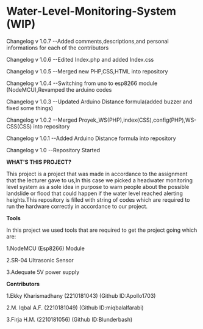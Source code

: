 # Water-Level-Monitoring-System (WIP)

Changelog v 1.0.7 --Added comments,descriptions,and personal informations for each of the contributors

Changelog v 1.0.6 --Edited Index.php and added Index.css

Changelog v 1.0.5 --Merged new PHP,CSS,HTML into repository

Changelog v 1.0.4 --Switching from uno to esp8266 module (NodeMCU),Revamped the arduino codes

Changelog v 1.0.3 --Updated Arduino Distance formula(added buzzer and fixed some things)

Changelog v 1.0.2 --Merged Proyek_WS(PHP),index(CSS),config(PHP),WS-CSS(CSS) into repository

Changelog v 1.0.1 --Added Arduino Distance formula into repository

Changelog v 1.0 --Repository Started

**WHAT'S THIS PROJECT?**

This project is a project that was made in accordance to the assignment that the lecturer gave to us,In this case we picked a headwater monitoring level system as a sole idea in purpose to warn people about the possible landslide or flood that could happen if the water level reached alerting heights.This repository is filled with string of codes which are required to run the hardware correctly in accordance to our project.

**Tools**

In this project we used tools that are required to get the project going which are:

1.NodeMCU (Esp8266) Module

2.SR-04 Ultrasonic Sensor

3.Adequate 5V power supply

**Contributors**

1.Ekky Kharismadhany (2210181043) (Github ID:Apollo1703)

2.M. Iqbal A.F.      (2210181049) (Github ID:miqbalalfarabi)

3.Firja H.M.         (2210181056) (Github ID:Blunderbash)




